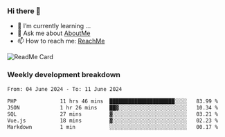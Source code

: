 ### Hi there 👋

- 🌱 I’m currently learning ...
- 💬 Ask me about [AboutMe](https://www.itzcy.com/about)
- 📫 How to reach me: [ReachMe](https://www.itzcy.com/about)

![ReadMe Card](https://github-readme-stats-ten-gilt.vercel.app/api?username=SuperChenYun&show_icons=true&title_color=fff&icon_color=79ff97&text_color=9f9f9f&bg_color=151515&hide_border=true)

### Weekly development breakdown
<!--START_SECTION:waka-->

```txt
From: 04 June 2024 - To: 11 June 2024

PHP              11 hrs 46 mins  █████████████████████░░░░   83.99 %
JSON             1 hr 26 mins    ██▓░░░░░░░░░░░░░░░░░░░░░░   10.34 %
SQL              27 mins         ▓░░░░░░░░░░░░░░░░░░░░░░░░   03.21 %
Vue.js           18 mins         ▓░░░░░░░░░░░░░░░░░░░░░░░░   02.23 %
Markdown         1 min           ░░░░░░░░░░░░░░░░░░░░░░░░░   00.17 %
```

<!--END_SECTION:waka-->
